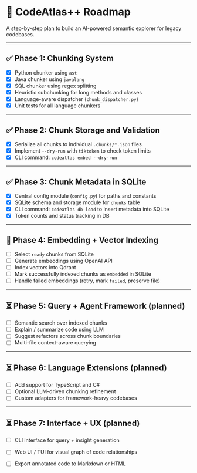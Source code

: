 # 📍 CodeAtlas++ Roadmap

A step-by-step plan to build an AI-powered semantic explorer for legacy codebases.

---

## ✅ Phase 1: Chunking System

- [x] Python chunker using `ast`
- [x] Java chunker using `javalang`
- [x] SQL chunker using regex splitting
- [x] Heuristic subchunking for long methods and classes
- [x] Language-aware dispatcher (`chunk_dispatcher.py`)
- [x] Unit tests for all language chunkers

---

## ✅ Phase 2: Chunk Storage and Validation

- [x] Serialize all chunks to individual `.chunks/*.json` files
- [x] Implement `--dry-run` with `tiktoken` to check token limits
- [x] CLI command: `codeatlas embed --dry-run`

---

## ✅ Phase 3: Chunk Metadata in SQLite

- [x] Central config module (`config.py`) for paths and constants
- [x] SQLite schema and storage module for `chunks` table
- [x] CLI command: `codeatlas db-load` to insert metadata into SQLite
- [x] Token counts and status tracking in DB

---

## 🚧 Phase 4: Embedding + Vector Indexing

- [ ] Select `ready` chunks from SQLite
- [ ] Generate embeddings using OpenAI API
- [ ] Index vectors into Qdrant
- [ ] Mark successfully indexed chunks as `embedded` in SQLite
- [ ] Handle failed embeddings (retry, mark `failed`, preserve file)

---

## ⏳ Phase 5: Query + Agent Framework (planned)

- [ ] Semantic search over indexed chunks
- [ ] Explain / summarize code using LLM
- [ ] Suggest refactors across chunk boundaries
- [ ] Multi-file context-aware querying

---

## ⏳ Phase 6: Language Extensions (planned)

- [ ] Add support for TypeScript and C#
- [ ] Optional LLM-driven chunking refinement
- [ ] Custom adapters for framework-heavy codebases

---

## ⏳ Phase 7: Interface + UX (planned)

- [ ] CLI interface for query + insight generation
- [ ] Web UI / TUI for visual graph of code relationships
- [ ] Export annotated code to Markdown or HTML

  
